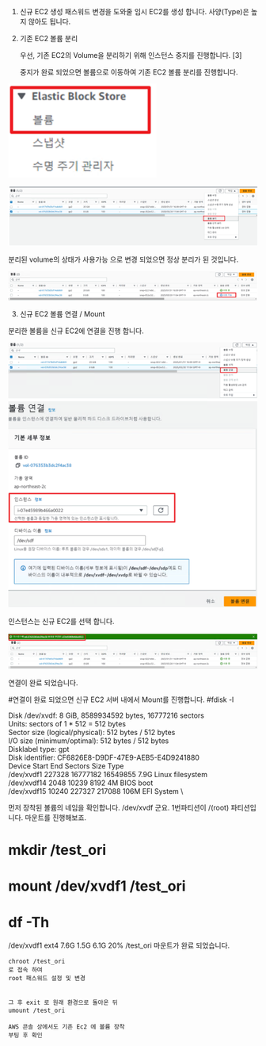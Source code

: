 1. 신규 EC2 생성
패스워드 변경을 도와줄 임시 EC2를 생성 합니다.
사양(Type)은 높지 않아도 됩니다.


2. 기존 EC2 볼륨 분리

    우선, 기존 EC2의 Volume을 분리하기 위해 인스턴스 중지를 진행합니다. [3]

    중지가 완료 되었으면 볼륨으로 이동하여 기존 EC2 볼륨 분리를 진행합니다.

![](img/i47g.png)

![](img/i46g.png)

분리된 volume의 상태가 사용가능 으로 변경 되었으면 정상 분리가 된 것입니다.


![](img/2024-04-17-14-48-49.png)


3. 신규 EC2 볼륨 연결 / Mount

분리한 볼륨을 신규 EC2에 연결을 진행 합니다.

![](img/2024-04-17-14-49-27.png)


인스턴스는 신규 EC2를 선택 합니다.

![](img/2024-04-17-14-50-12.png)


연결이 완료 되었습니다.


#연결이 완료 되었으면 신규 EC2 서버 내에서 Mount를 진행합니다. 
#fdisk -l

Disk /dev/xvdf: 8 GiB, 8589934592 bytes, 16777216 sectors \
Units: sectors of 1 * 512 = 512 bytes \
Sector size (logical/physical): 512 bytes / 512 bytes \
I/O size (minimum/optimal): 512 bytes / 512 bytes \
Disklabel type: gpt \
Disk identifier: CF6826E8-D9DF-47E9-AEB5-E4D9241880 \
Device       Start      End  Sectors  Size Type \
/dev/xvdf1  227328 16777182 16549855  7.9G Linux filesystem \
/dev/xvdf14   2048    10239     8192    4M BIOS boot \
/dev/xvdf15  10240   227327   217088  106M EFI System \





먼저 장착된 볼륨의 네임을 확인합니다.
/dev/xvdf 군요. 1번파티션이 /(root) 파티션입니다.
마운트를 진행해보죠.
# mkdir /test_ori
# mount /dev/xvdf1 /test_ori
# df -Th
/dev/xvdf1     ext4     7.6G  1.5G  6.1G  20% /test_ori
마운트가 완료 되었습니다.


````
chroot /test_ori
로 접속 하여
root 패스워드 설정 및 변경


그 후 exit 로 원래 환경으로 돌아온 뒤
umount /test_ori

AWS 콘솔 상에서도 기존 Ec2 에 볼륨 장착
부팅 후 확인
````

